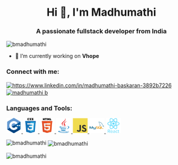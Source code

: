 <h1 align="center">Hi 👋, I'm Madhumathi</h1>
<h3 align="center">A passionate fullstack developer from India</h3>

<p align="left"> <img src="https://komarev.com/ghpvc/?username=bmadhumathi&label=Profile%20views&color=0e75b6&style=flat" alt="bmadhumathi" /> </p>

- 🔭 I’m currently working on **Vhope**

<h3 align="left">Connect with me:</h3>
<p align="left">
<a href="https://linkedin.com/in/https://www.linkedin.com/in/madhumathi-baskaran-3892b7226" target="blank"><img align="center" src="https://raw.githubusercontent.com/rahuldkjain/github-profile-readme-generator/master/src/images/icons/Social/linked-in-alt.svg" alt="https://www.linkedin.com/in/madhumathi-baskaran-3892b7226" height="30" width="40" /></a>
<a href="https://www.hackerrank.com/madhumathi b" target="blank"><img align="center" src="https://raw.githubusercontent.com/rahuldkjain/github-profile-readme-generator/master/src/images/icons/Social/hackerrank.svg" alt="madhumathi b" height="30" width="40" /></a>
</p>

<h3 align="left">Languages and Tools:</h3>
<p align="left"> <a href="https://www.w3schools.com/cpp/" target="_blank" rel="noreferrer"> <img src="https://raw.githubusercontent.com/devicons/devicon/master/icons/cplusplus/cplusplus-original.svg" alt="cplusplus" width="40" height="40"/> </a> <a href="https://www.w3schools.com/css/" target="_blank" rel="noreferrer"> <img src="https://raw.githubusercontent.com/devicons/devicon/master/icons/css3/css3-original-wordmark.svg" alt="css3" width="40" height="40"/> </a> <a href="https://www.w3.org/html/" target="_blank" rel="noreferrer"> <img src="https://raw.githubusercontent.com/devicons/devicon/master/icons/html5/html5-original-wordmark.svg" alt="html5" width="40" height="40"/> </a> <a href="https://www.java.com" target="_blank" rel="noreferrer"> <img src="https://raw.githubusercontent.com/devicons/devicon/master/icons/java/java-original.svg" alt="java" width="40" height="40"/> </a> <a href="https://developer.mozilla.org/en-US/docs/Web/JavaScript" target="_blank" rel="noreferrer"> <img src="https://raw.githubusercontent.com/devicons/devicon/master/icons/javascript/javascript-original.svg" alt="javascript" width="40" height="40"/> </a> <a href="https://www.mysql.com/" target="_blank" rel="noreferrer"> <img src="https://raw.githubusercontent.com/devicons/devicon/master/icons/mysql/mysql-original-wordmark.svg" alt="mysql" width="40" height="40"/> </a> <a href="https://reactjs.org/" target="_blank" rel="noreferrer"> <img src="https://raw.githubusercontent.com/devicons/devicon/master/icons/react/react-original-wordmark.svg" alt="react" width="40" height="40"/> </a> </p>

<p><img align="left" src="https://github-readme-stats.vercel.app/api/top-langs?username=bmadhumathi&show_icons=true&locale=en&layout=compact" alt="bmadhumathi" /></p>

<p>&nbsp;<img align="center" src="https://github-readme-stats.vercel.app/api?username=bmadhumathi&show_icons=true&locale=en" alt="bmadhumathi" /></p>

<p><img align="center" src="https://github-readme-streak-stats.herokuapp.com/?user=bmadhumathi&" alt="bmadhumathi" /></p>
